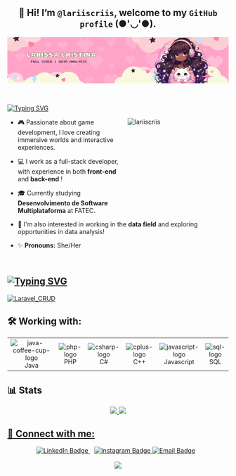 
 ##  <div align="center"> 👋 Hi! I’m `@lariiscriis`, welcome to my `GitHub profile` (●'◡'●).</div>


![github-header-image (3)](header_github.png)
 
  <br>
  
<a href="https://git.io/typing-svg"><img src="https://readme-typing-svg.herokuapp.com?font=Fira+Code&size=19&duration=3500&pause=1000&color=FFA4C7&width=587&separator=%3E&lines=System.out.println(%22Hello%2C+World!%22);%3Eecho+%22Hello%2C+World!%22;%3EConsole.WriteLine(%22Hello%2C+World!%22);%3Ecout+%3C%3C+%22Hello%2C+World!%22+%3C%3C+endl;%3Econsole.log(%22Hello%2C+World!%22);%3ESELECT+nome++FROM+pessoas++WHERE+nome+%3D+'Larissa';" alt="Typing SVG" />
</a>

<div>
   <img align="right" alt="lariiscriis" width="230" height="230" src="https://i.pinimg.com/474x/81/5e/ef/815eefdb69dcbc97214ff20d33b1e319.jpg">

- 🎮 Passionate about game development, I love creating immersive worlds and interactive experiences.

- 💻 I work as a full-stack developer, with experience in both **front-end** and **back-end** !

- 🎓 Currently studying **Desenvolvimento de Software Multiplataforma** at FATEC.

- 🌱  I'm also interested in working in the **data field** and exploring opportunities in data analysis!

- ✨ **Pronouns:** She/Her
</div>

<br>

## <a href="https://git.io/typing-svg"><img src="https://readme-typing-svg.herokuapp.com?font=Fira+Code&duration=1000&pause=1000&color=FFA4C7&repeat=false&width=435&lines=%E2%9D%A4%EF%B8%8F+Favorite+Repos" alt="Typing SVG" /></a>

<a href="https://github.com/lariiscriis/Laravel_CRUD">
  <picture>
    <source media="(prefers-color-scheme: dark)" srcset="https://denvercoder1-github-readme-stats.vercel.app/api/pin/?username=lariiscriis&repo=Laravel_CRUD&theme=react&bg_color=0d1117&title_color=fff&border_color=FFA4C7&icon_color=FFA4C7&show_icons=true">
    <source media="(prefers-color-scheme: light)" srcset="https://denvercoder1-github-readme-stats.vercel.app/api/pin/?username=lariiscriis&repo=Laravel_CRUD&theme=moltack&bg_color=FFFFFF&title_color=000000&border_color=FFA4C7&icon_color=FFA4C7&show_icons=true">
    <img width="32.5%" src="https://denvercoder1-github-readme-stats.vercel.app/api/pin/?username=lariiscriis&repo=Laravel_CRUD&theme=react&bg_color=0d1117&title_color=fff&border_color=FFA4C7&icon_color=FFA4C7&show_icons=true" alt="Laravel_CRUD" />
  </picture>
</a>



## 🛠️ Working with: 

  <table align="center">
    <tr>
        <td align="center">
             <img style="width: 100%; max-width: 300px;" src="https://github.com/user-attachments/assets/40b55e67-4318-4c47-85e8-3ed6d0c0e8fb" alt="java-coffee-cup-logo"/>
            <br>Java 
        </td>
        <td align="center">
            <img style="width: 100%; max-width: 300px;" src="https://github.com/user-attachments/assets/9bb0576b-418d-4875-9f96-3abee3c6e7b4" alt="php-logo"/>
            <br>PHP
        </td>
        <td align="center">
            <img  style="width: 90%; max-width: 300px;"src="https://github.com/user-attachments/assets/5dfdfa14-28be-4b45-8e4f-2881bf96aa9c" alt="csharp-logo"/>
            <br>C#
        </td>
       <td align="center">
            <img  style="width: 80%; max-width: 300px;" src="https://github.com/user-attachments/assets/84d8ac1d-e992-485a-af7c-534cf0b786a8" alt="cplus-logo"/>
            <br>C++
        </td>
        <td align="center">
            <img  style="width: 80%; max-width: 300px;" src="https://github.com/user-attachments/assets/3fb61c09-0346-419c-b193-df4f6f6b78c0" alt="javascript-logo"/>
            <br>Javascript
        </td>
         </td>
        <td align="center">
            <img  style="width: 80%; max-width: 300px;" src="https://github.com/user-attachments/assets/e3509be1-d449-411d-adae-5e8ab3108ead" alt="sql-logo"/>
            <br>SQL
        </td>
    </tr>
</table>


##  📊 Stats  
<div align="center">
<a href="https://github.com/lariiscriis">
<img loading="lazy" height="180em" src="https://github-readme-stats.vercel.app/api/top-langs/?username=lariiscriis&layout=compact&langs_count=7&theme=rose"/>
<img loading="lazy" height="180em" src="https://github-readme-stats.vercel.app/api?username=lariiscriis&show_icons=true&theme=rose&include_all_commits=true&count_private=true"/>
</div>



## 📲 Connect with me:
<div  align="center">
<a href="https://www.linkedin.com/in/larissa-cristina-45488532a/" target="_blank" style="margin-right: 10px;">
    <img src="https://img.shields.io/badge/-LinkedIn-FE9093?style=for-the-badge&logo=linkedin&logoColor=white" alt="LinkedIn Badge" width="100" height="30" />
</a>
<a href="https://www.instagram.com/laris_criis/" target="_blank">
    <img src="https://img.shields.io/badge/-Instagram-FE9093?style=for-the-badge&logo=instagram&logoColor=white" alt="Instagram Badge" width="100" height="30" />
</a>

  <a href="mailto:larissa.santana.ae2020@gmail.com" target="_blank" style="margin-right: 10px;">
     <img src="https://img.shields.io/badge/-Email-FE9093?style=for-the-badge&logo=gmail&logoColor=white" alt="Email Badge" width="100" height="30" />
</a>
  </div>

<br> 

<div  align="center">
<img width="600"src="https://i.pinimg.com/originals/f6/29/36/f629365f298cad35688f34b4d456945f.gif"/>
</div>




